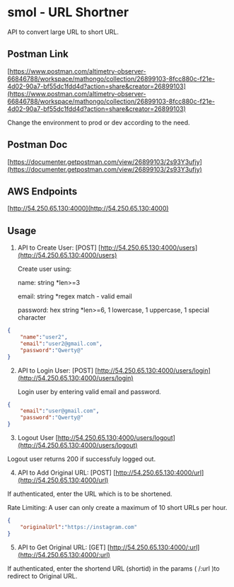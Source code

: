 # smol - URL Shortner
API to convert large URL to short URL.

## Postman Link

[https://www.postman.com/altimetry-observer-66846788/workspace/mathongo/collection/26899103-8fcc880c-f21e-4d02-90a7-bf55dc1fdd4d?action=share&creator=26899103](https://www.postman.com/altimetry-observer-66846788/workspace/mathongo/collection/26899103-8fcc880c-f21e-4d02-90a7-bf55dc1fdd4d?action=share&creator=26899103)

Change the environment to prod or dev according to the need.

## Postman Doc
[https://documenter.getpostman.com/view/26899103/2s93Y3ufjy](https://documenter.getpostman.com/view/26899103/2s93Y3ufjy)

## AWS Endpoints
[http://54.250.65.130:4000](http://54.250.65.130:4000)

## Usage
1. API to Create User: [POST]
[http://54.250.65.130:4000/users](http://54.250.65.130:4000/users)

    Create user using:

   name: string *len>=3

   email: string *regex match - valid email

   password: hex string *len>=6, 1 lowercase, 1 uppercase, 1 special character


```json
{
    "name":"user2",
    "email":"user2@gmail.com",
    "password":"Qwerty@"
}
```

2. API to Login User: [POST] 
[http://54.250.65.130:4000/users/login](http://54.250.65.130:4000/users/login)

   Login user by entering valid email and password.


```json
{
    "email":"user@gmail.com",
    "password":"Qwerty@"
}
```

3. Logout User
[http://54.250.65.130:4000/users/logout](http://54.250.65.130:4000/users/logout)

Logout user returns 200 if successfuly logged out.

4. API to Add Original URL: [POST]
[http://54.250.65.130:4000/url](http://54.250.65.130:4000/url)

If authenticated, enter the URL which is to be shortened.

Rate Limiting: A user can only create a maximum of 10 short URLs per hour.


```json
{
    "originalUrl":"https://instagram.com"
}
```

5. API to Get Original URL: [GET] 
[http://54.250.65.130:4000/:url](http://54.250.65.130:4000/:url)

If authenticated, enter the shortend URL (shortid) in the params ( /:url )to redirect to Original URL.
